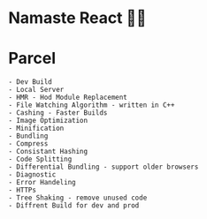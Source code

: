 # Namaste React 👨‍💻

# Parcel
    - Dev Build
    - Local Server
    - HMR - Hod Module Replacement
    - File Watching Algorithm - written in C++
    - Cashing - Faster Builds
    - Image Optimization 
    - Minification
    - Bundling
    - Compress
    - Consistant Hashing
    - Code Splitting 
    - Differential Bundling - support older browsers
    - Diagnostic
    - Error Handeling 
    - HTTPs
    - Tree Shaking - remove unused code
    - Diffrent Build for dev and prod